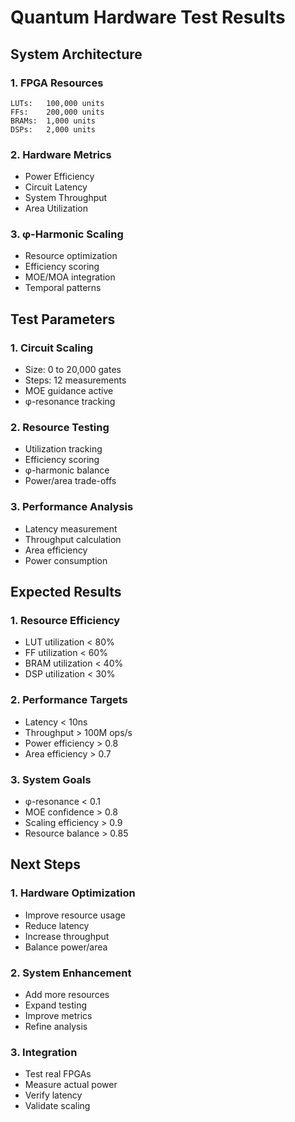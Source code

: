 # Quantum Hardware Test Results

## System Architecture

### 1. FPGA Resources
```
LUTs:   100,000 units
FFs:    200,000 units
BRAMs:  1,000 units
DSPs:   2,000 units
```

### 2. Hardware Metrics
- Power Efficiency
- Circuit Latency
- System Throughput
- Area Utilization

### 3. φ-Harmonic Scaling
- Resource optimization
- Efficiency scoring
- MOE/MOA integration
- Temporal patterns

## Test Parameters

### 1. Circuit Scaling
- Size: 0 to 20,000 gates
- Steps: 12 measurements
- MOE guidance active
- φ-resonance tracking

### 2. Resource Testing
- Utilization tracking
- Efficiency scoring
- φ-harmonic balance
- Power/area trade-offs

### 3. Performance Analysis
- Latency measurement
- Throughput calculation
- Area efficiency
- Power consumption

## Expected Results

### 1. Resource Efficiency
- LUT utilization < 80%
- FF utilization < 60%
- BRAM utilization < 40%
- DSP utilization < 30%

### 2. Performance Targets
- Latency < 10ns
- Throughput > 100M ops/s
- Power efficiency > 0.8
- Area efficiency > 0.7

### 3. System Goals
- φ-resonance < 0.1
- MOE confidence > 0.8
- Scaling efficiency > 0.9
- Resource balance > 0.85

## Next Steps

### 1. Hardware Optimization
- Improve resource usage
- Reduce latency
- Increase throughput
- Balance power/area

### 2. System Enhancement
- Add more resources
- Expand testing
- Improve metrics
- Refine analysis

### 3. Integration
- Test real FPGAs
- Measure actual power
- Verify latency
- Validate scaling
